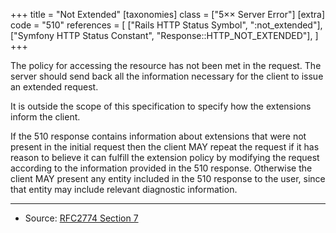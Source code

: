 +++
title = "Not Extended"
[taxonomies]
class = ["5&times;&times; Server Error"]
[extra]
code = "510"
references = [
    ["Rails HTTP Status Symbol", ":not_extended"],
    ["Symfony HTTP Status Constant", "Response::HTTP_NOT_EXTENDED"],
]
+++

The policy for accessing the resource has not been met in the request. The server should send back all the information necessary for the client to issue an extended request.

It is outside the scope of this specification to specify how the extensions inform the client.

If the 510 response contains information about extensions that were not present in the initial request then the client MAY repeat the request if it has reason to believe it can fulfill the extension policy by modifying the request according to the information provided in the 510 response. Otherwise the client MAY present any entity included in the 510 response to the user, since that entity may include relevant diagnostic information.

---

* Source: [RFC2774 Section 7][1]

[1]: <http://tools.ietf.org/html/rfc2774#section-7>

